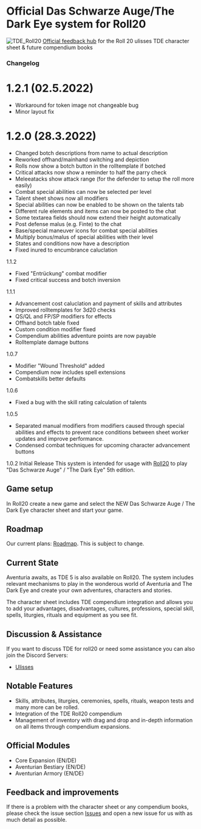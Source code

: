 
# Official Das Schwarze Auge/The Dark Eye system for Roll20
![TDE_Roll20](https://user-images.githubusercontent.com/75448500/133844250-62f177c1-af3a-4f1c-bdc1-114162286011.jpg)
[Official feedback hub](https://github.com/Plushtoast/TDE-Roll20-Official) for the Roll 20 ulisses TDE character sheet & future compendium books


### Changelog
# 1.2.1 (02.5.2022)
* Workaround for token image not changeable bug
* Minor layout fix

# 1.2.0 (28.3.2022)
* Changed botch descriptions from name to actual description
* Reworked offhand/mainhand switching and depiction
* Rolls now show a botch button in the rolltemplate if botched
* Critical attacks now show a reminder to half the parry check
* Meleeatacks show attack range (for the defender to setup the roll more easily)
* Combat special abilities can now be selected per level
* Talent sheet shows now all modifiers
* Special abilities can now be enabled to be shown on the talents tab
* Different rule elements and items can now be posted to the chat
* Some textarea fields should now extend their height automatically
* Post defense malus (e.g. Finte) to the chat
* Base/special maneuver icons for combat special abilities
* Multiply bonus/malus of special abilities with their level
* States and conditions now have a description
* Fixed inured to encumbrance caluclation
  
1.1.2
* Fixed "Entrückung" combat modifier
* Fixed critical success and botch inversion

1.1.1
* Advancement cost caluclation and payment of skills and attributes
* Improved rolltemplates for 3d20 checks
* QS/QL and FP/SP modifiers for effects
* Offhand botch table fixed
* Custom condition modifier fixed
* Compendium abilities adventure points are now payable
* Rolltemplate damage buttons

1.0.7
* Modifier "Wound Threshold" added
* Compendium now includes spell extensions
* Combatskills better defaults

1.0.6
* Fixed a bug with the skill rating calculation of talents

1.0.5
* Separated manual modifiers from modifiers caused through special abilities and effects to prevent race conditions between sheet worker updates and improve performance.
* Condensed combat techniques for upcoming character advancement buttons

1.0.2 Initial Release
This system is intended for usage with [Roll20](http://https://roll20.net//) to play "Das Schwarze Auge" / "The Dark Eye" 5th edition.

## Game setup
In Roll20 create a new game and select the NEW Das Schwarze Auge / The Dark Eye character sheet and start your game.

## Roadmap
Our current plans: [Roadmap](https://github.com/Plushtoast/TDE-Roll20-Official/milestones). This is subject to change.


## Current State
Aventuria awaits, as TDE 5 is also available on Roll20.
The system includes relevant mechanisms to play in the wonderous world of Aventuria and The Dark Eye and create your own adventures, characters and stories.

The character sheet includes TDE compendium integration and allows you to add your advantages, disadvantages, cultures, professions, special skill, spells, liturgies, rituals and equipment as you see fit.

## Discussion & Assistance
If you want to discuss TDE for roll20 or need some assistance you can also join the Discord Servers:
* [Ulisses](https://discord.gg/WXu4m8sc)

## Notable Features
* Skills, attributes, liturgies, ceremonies, spells, rituals, weapon tests and many more can be rolled.
* Integration of the TDE Roll20 compendium
* Management of inventory with drag and drop and in-depth information on all items through compendium expansions.

## Official Modules
* Core Expansion (EN/DE)
* Aventurian Bestiary (EN/DE)
* Aventurian Armory (EN/DE)

## Feedback and improvements
If there is a problem with the character sheet or any compendium books, please check the issue section [Issues](https://github.com/Plushtoast/TDE-Roll20-Official/issues) and open a new issue for us with as much detail as possible.
